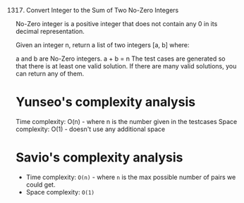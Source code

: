 1317. Convert Integer to the Sum of Two No-Zero Integers

No-Zero integer is a positive integer that does not contain any 0 in its decimal representation.

Given an integer n, return a list of two integers [a, b] where:

a and b are No-Zero integers.
a + b = n
The test cases are generated so that there is at least one valid solution. If there are many valid solutions, you can return any of them.

# Yunseo's complexity analysis

Time complexity: O(n) - where n is the number given in the testcases
Space complexity: O(1) - doesn't use any additional space

# Savio's complexity analysis

- Time complexity: `O(n)` - where `n` is the max possible number of pairs we could get.
- Space complexity: `O(1)`
